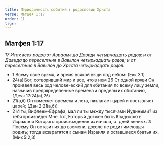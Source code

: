 ```yaml
---
title: Периодичность событий в родословии Христа
verse: Матфея 1:17
order: 11
tags: 
---
```

## Матфея 1:17

*17 Итак всех родов от Авраама до Давида четырнадцать родов; и от Давида до переселения в Вавилон четырнадцать родов; и от переселения в Вавилон до Христа четырнадцать родов.*

- 1 Всему свое время, и время всякой вещи под небом: (Екк 3:1)
- 24(а) Бог, сотворивший мир и все, что в нем 26 От одной крови Он произвел весь род человеческий для обитания по всему лицу земли, назначив предопределенные времена и пределы их обитанию, (Деян 17:24(а),26)
- 21(а,б) Он изменяет времена и лета, низлагает царей и поставляет царей; (Дан 2:21(а,б))
- 2 И ты, Вифлеем-Ефрафа, мал ли ты между тысячами Иудиными? из тебя произойдет Мне Тот, Который должен быть Владыкою в Израиле и Которого происхождение из начала, от дней вечных. 3 Посему Он оставит их до времени, доколе не родит имеющая родить; тогда возвратятся к сынам Израиля и оставшиеся братья их. (Мих 5:2,3)